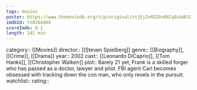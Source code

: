```yaml
---
tags: movies
poster: https://www.themoviedb.org/t/p/original/ctjEj2xM32OvBXCq8zAdK3ZrsAj.jpg
imdbId: tt0264464
scoreImdb: 8.1
length: 141 min
---
```


category:: [[Movies]]
director:: [[Steven Spielberg]]
genre:: [[Biography]], [[Crime]], [[Drama]]
year:: 2002
cast:: [[Leonardo DiCaprio]], [[Tom Hanks]], [[Christopher Walken]]
plot:: Barely 21 yet, Frank is a skilled forger who has passed as a doctor, lawyer and pilot. FBI agent Carl becomes obsessed with tracking down the con man, who only revels in the pursuit.
watchlist::
rating::
